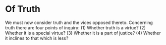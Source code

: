 # Of Truth

We must now consider truth and the vices opposed thereto. Concerning truth there are four points of inquiry:
(1) Whether truth is a virtue?
(2) Whether it is a special virtue?
(3) Whether it is a part of justice?
(4) Whether it inclines to that which is less?